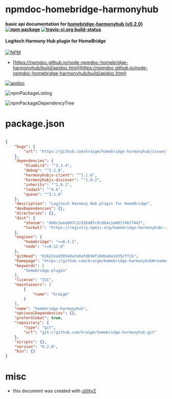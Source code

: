 # npmdoc-homebridge-harmonyhub

#### basic api documentation for  [homebridge-harmonyhub (v0.2.0)](https://github.com/kraigm/homebridge-harmonyhub#readme)  [![npm package](https://img.shields.io/npm/v/npmdoc-homebridge-harmonyhub.svg?style=flat-square)](https://www.npmjs.org/package/npmdoc-homebridge-harmonyhub) [![travis-ci.org build-status](https://api.travis-ci.org/npmdoc/node-npmdoc-homebridge-harmonyhub.svg)](https://travis-ci.org/npmdoc/node-npmdoc-homebridge-harmonyhub)

#### Logitech Harmony Hub plugin for HomeBridge

[![NPM](https://nodei.co/npm/homebridge-harmonyhub.png?downloads=true&downloadRank=true&stars=true)](https://www.npmjs.com/package/homebridge-harmonyhub)

- [https://npmdoc.github.io/node-npmdoc-homebridge-harmonyhub/build/apidoc.html](https://npmdoc.github.io/node-npmdoc-homebridge-harmonyhub/build/apidoc.html)

[![apidoc](https://npmdoc.github.io/node-npmdoc-homebridge-harmonyhub/build/screenCapture.buildCi.browser.%252Ftmp%252Fbuild%252Fapidoc.html.png)](https://npmdoc.github.io/node-npmdoc-homebridge-harmonyhub/build/apidoc.html)

![npmPackageListing](https://npmdoc.github.io/node-npmdoc-homebridge-harmonyhub/build/screenCapture.npmPackageListing.svg)

![npmPackageDependencyTree](https://npmdoc.github.io/node-npmdoc-homebridge-harmonyhub/build/screenCapture.npmPackageDependencyTree.svg)



# package.json

```json

{
    "bugs": {
        "url": "https://github.com/kraigm/homebridge-harmonyhub/issues"
    },
    "dependencies": {
        "bluebird": "^3.3.4",
        "debug": "^2.2.0",
        "harmonyhubjs-client": "^1.1.6",
        "harmonyhubjs-discover": "^1.0.2",
        "inherits": "^2.0.1",
        "lodash": "^4.6",
        "queue": "^3.1.0"
    },
    "description": "Logitech Harmony Hub plugin for HomeBridge",
    "devDependencies": {},
    "directories": {},
    "dist": {
        "shasum": "db0c3aee807c2232b48fc0c8b4c1a0d17467f443",
        "tarball": "https://registry.npmjs.org/homebridge-harmonyhub/-/homebridge-harmonyhub-0.2.0.tgz"
    },
    "engines": {
        "homebridge": ">=0.3.1",
        "node": ">=0.12.0"
    },
    "gitHead": "01622ead3054da7e0afdb94f10dbaba1d35cffcb",
    "homepage": "https://github.com/kraigm/homebridge-harmonyhub#readme",
    "keywords": [
        "homebridge-plugin"
    ],
    "license": "ISC",
    "maintainers": [
        {
            "name": "kraigm"
        }
    ],
    "name": "homebridge-harmonyhub",
    "optionalDependencies": {},
    "preferGlobal": true,
    "repository": {
        "type": "git",
        "url": "git://github.com/kraigm/homebridge-harmonyhub.git"
    },
    "scripts": {},
    "version": "0.2.0",
    "bin": {}
}
```



# misc
- this document was created with [utility2](https://github.com/kaizhu256/node-utility2)
